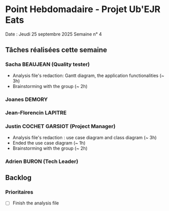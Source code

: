 # Point Hebdomadaire - Projet Ub'EJR Eats

Date : Jeudi 25 septembre 2025
Semaine n° 4

## Tâches réalisées cette semaine

### Sacha BEAUJEAN (Quality tester)
- Analysis file's redaction: Gantt diagram, the application functionalities (~ 3h)
- Brainstorming with the group (~ 2h)

### Joanes DEMORY


### Jean-Florencin LAPITRE 


### Justin COCHET GARSIOT (Project Manager)
- Analysis file's redaction : use case diagram and class diagram (~ 3h)
- Ended the use case diagram (~ 1h)
- Brainstorming with the group (~ 2h)

### Adrien BURON (Tech Leader)


## Backlog

### Prioritaires
- [ ] Finish the analysis file
